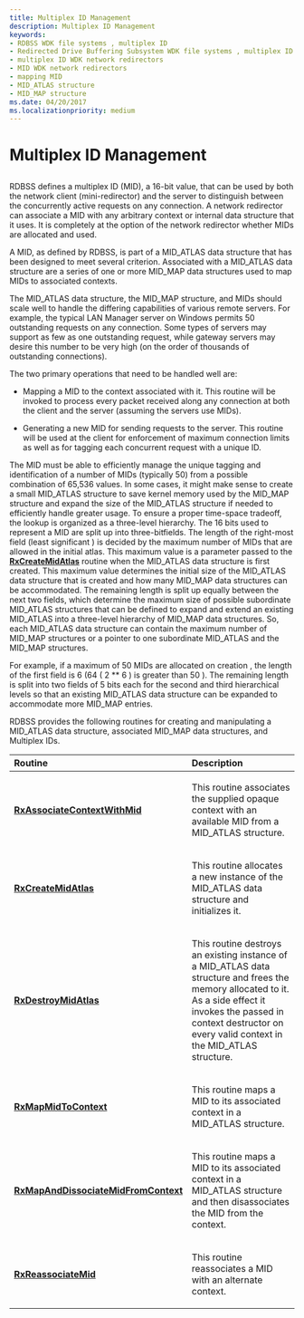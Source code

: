 ```yaml
---
title: Multiplex ID Management
description: Multiplex ID Management
keywords:
- RDBSS WDK file systems , multiplex ID
- Redirected Drive Buffering Subsystem WDK file systems , multiplex ID
- multiplex ID WDK network redirectors
- MID WDK network redirectors
- mapping MID
- MID_ATLAS structure
- MID_MAP structure
ms.date: 04/20/2017
ms.localizationpriority: medium
---
```


# Multiplex ID Management


## <span id="ddk_multiplex_id_management_if"></span><span id="DDK_MULTIPLEX_ID_MANAGEMENT_IF"></span>


RDBSS defines a multiplex ID (MID), a 16-bit value, that can be used by both the network client (mini-redirector) and the server to distinguish between the concurrently active requests on any connection. A network redirector can associate a MID with any arbitrary context or internal data structure that it uses. It is completely at the option of the network redirector whether MIDs are allocated and used.

A MID, as defined by RDBSS, is part of a MID\_ATLAS data structure that has been designed to meet several criterion. Associated with a MID\_ATLAS data structure are a series of one or more MID\_MAP data structures used to map MIDs to associated contexts.

The MID\_ATLAS data structure, the MID\_MAP structure, and MIDs should scale well to handle the differing capabilities of various remote servers. For example, the typical LAN Manager server on Windows permits 50 outstanding requests on any connection. Some types of servers may support as few as one outstanding request, while gateway servers may desire this number to be very high (on the order of thousands of outstanding connections).

The two primary operations that need to be handled well are:

-   Mapping a MID to the context associated with it. This routine will be invoked to process every packet received along any connection at both the client and the server (assuming the servers use MIDs).

-   Generating a new MID for sending requests to the server. This routine will be used at the client for enforcement of maximum connection limits as well as for tagging each concurrent request with a unique ID.

The MID must be able to efficiently manage the unique tagging and identification of a number of MIDs (typically 50) from a possible combination of 65,536 values. In some cases, it might make sense to create a small MID\_ATLAS structure to save kernel memory used by the MID\_MAP structure and expand the size of the MID\_ATLAS structure if needed to efficiently handle greater usage. To ensure a proper time-space tradeoff, the lookup is organized as a three-level hierarchy. The 16 bits used to represent a MID are split up into three-bitfields. The length of the right-most field (least significant ) is decided by the maximum number of MIDs that are allowed in the initial atlas. This maximum value is a parameter passed to the [**RxCreateMidAtlas**](/windows-hardware/drivers/ddi/midatlax/nf-midatlax-rxcreatemidatlas) routine when the MID\_ATLAS data structure is first created. This maximum value determines the initial size of the MID\_ATLAS data structure that is created and how many MID\_MAP data structures can be accommodated. The remaining length is split up equally between the next two fields, which determine the maximum size of possible subordinate MID\_ATLAS structures that can be defined to expand and extend an existing MID\_ATLAS into a three-level hierarchy of MID\_MAP data structures. So, each MID\_ATLAS data structure can contain the maximum number of MID\_MAP structures or a pointer to one subordinate MID\_ATLAS and the MID\_MAP structures.

For example, if a maximum of 50 MIDs are allocated on creation , the length of the first field is 6 (64 ( 2 \*\* 6 ) is greater than 50 ). The remaining length is split into two fields of 5 bits each for the second and third hierarchical levels so that an existing MID\_ATLAS data structure can be expanded to accommodate more MID\_MAP entries.

RDBSS provides the following routines for creating and manipulating a MID\_ATLAS data structure, associated MID\_MAP data structures, and Multiplex IDs.

<table>
<colgroup>
<col width="50%" />
<col width="50%" />
</colgroup>
<thead>
<tr class="header">
<th align="left">Routine</th>
<th align="left">Description</th>
</tr>
</thead>
<tbody>
<tr class="odd">
<td align="left"><p><a href="/windows-hardware/drivers/ddi/midatlax/nf-midatlax-rxassociatecontextwithmid" data-raw-source="[&lt;strong&gt;RxAssociateContextWithMid&lt;/strong&gt;](/windows-hardware/drivers/ddi/midatlax/nf-midatlax-rxassociatecontextwithmid)"><strong>RxAssociateContextWithMid</strong></a></p></td>
<td align="left"><p>This routine associates the supplied opaque context with an available MID from a MID_ATLAS structure.</p></td>
</tr>
<tr class="even">
<td align="left"><p><a href="/windows-hardware/drivers/ddi/midatlax/nf-midatlax-rxcreatemidatlas" data-raw-source="[&lt;strong&gt;RxCreateMidAtlas&lt;/strong&gt;](/windows-hardware/drivers/ddi/midatlax/nf-midatlax-rxcreatemidatlas)"><strong>RxCreateMidAtlas</strong></a></p></td>
<td align="left"><p>This routine allocates a new instance of the MID_ATLAS data structure and initializes it.</p></td>
</tr>
<tr class="odd">
<td align="left"><p><a href="/windows-hardware/drivers/ddi/midatlax/nf-midatlax-rxdestroymidatlas" data-raw-source="[&lt;strong&gt;RxDestroyMidAtlas&lt;/strong&gt;](/windows-hardware/drivers/ddi/midatlax/nf-midatlax-rxdestroymidatlas)"><strong>RxDestroyMidAtlas</strong></a></p></td>
<td align="left"><p>This routine destroys an existing instance of a MID_ATLAS data structure and frees the memory allocated to it. As a side effect it invokes the passed in context destructor on every valid context in the MID_ATLAS structure.</p></td>
</tr>
<tr class="even">
<td align="left"><p><a href="/windows-hardware/drivers/ddi/midatlax/nf-midatlax-rxmapmidtocontext" data-raw-source="[&lt;strong&gt;RxMapMidToContext&lt;/strong&gt;](/windows-hardware/drivers/ddi/midatlax/nf-midatlax-rxmapmidtocontext)"><strong>RxMapMidToContext</strong></a></p></td>
<td align="left"><p>This routine maps a MID to its associated context in a MID_ATLAS structure.</p></td>
</tr>
<tr class="odd">
<td align="left"><p><a href="/windows-hardware/drivers/ddi/midatlax/nf-midatlax-rxmapanddissociatemidfromcontext" data-raw-source="[&lt;strong&gt;RxMapAndDissociateMidFromContext&lt;/strong&gt;](/windows-hardware/drivers/ddi/midatlax/nf-midatlax-rxmapanddissociatemidfromcontext)"><strong>RxMapAndDissociateMidFromContext</strong></a></p></td>
<td align="left"><p>This routine maps a MID to its associated context in a MID_ATLAS structure and then disassociates the MID from the context.</p></td>
</tr>
<tr class="even">
<td align="left"><p><a href="/windows-hardware/drivers/ddi/midatlax/nf-midatlax-rxreassociatemid" data-raw-source="[&lt;strong&gt;RxReassociateMid&lt;/strong&gt;](/windows-hardware/drivers/ddi/midatlax/nf-midatlax-rxreassociatemid)"><strong>RxReassociateMid</strong></a></p></td>
<td align="left"><p>This routine reassociates a MID with an alternate context.</p></td>
</tr>
</tbody>
</table>

 

